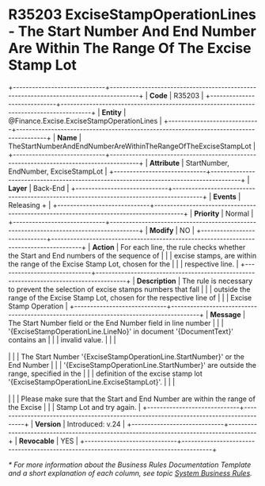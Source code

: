 ﻿---
erp.type: business-rule
erp.entity: Finance.Excise.ExciseStampOperationLines
---

# R35203 ExciseStampOperationLines - The Start Number And End Number Are Within The Range Of The Excise Stamp Lot
+-----------------------------+---------------------------------------------------------------------------------------+
| **Code**                    | R35203                                                                                |
+-----------------------------+---------------------------------------------------------------------------------------+
| **Entity**                  | @Finance.Excise.ExciseStampOperationLines                                             |
+-----------------------------+---------------------------------------------------------------------------------------+
| **Name**                    | TheStartNumberAndEndNumberAreWithinTheRangeOfTheExciseStampLot                        |
+-----------------------------+---------------------------------------------------------------------------------------+
| **Attribute**               | StartNumber, EndNumber, ExciseStampLot                                                | 
+-----------------------------+---------------------------------------------------------------------------------------+
| **Layer**                   | Back-End                                                                              |
+-----------------------------+---------------------------------------------------------------------------------------+
| **Events**                  | Releasing +                                                                           |
+-----------------------------+---------------------------------------------------------------------------------------+
| **Priority**                | Normal                                                                                |
+-----------------------------+---------------------------------------------------------------------------------------+
| **Modify**                  | NO                                                                                    |
+-----------------------------+---------------------------------------------------------------------------------------+
| **Action**                  | For each line, the rule checks whether the Start and End numbers of the sequence of   |
|                             | excise stamps, are within the range of the Excise Stamp Lot, chosen for the           |
|                             | respective line.                                                                      |
+-----------------------------+---------------------------------------------------------------------------------------+
| **Description**             | The rule is necessary to prevent the selection of excise stamps numbers that fall     |
|                             | outside the range of the Excise Stamp Lot, chosen for the respective line of          | 
|                             | Excise Stamp Operation                                                                |
+-----------------------------+---------------------------------------------------------------------------------------+
| **Message**                 | The Start Number field or the End Number field in line number                         |
|                             | '{ExciseStampOperationLine.LineNo}' in document '{DocumentText}' contains an          |
|                             |  invalid value.                                                                       |
|                             | <br/><br/>                                                                            |
|                             | The Start Number '{ExciseStampOperationLine.StartNumber}' or the End Number           |
|                             | '{ExciseStampOperationLine.StartNumber}' are outside the range, specified in the      |
|                             | definition of the excise stamp lot '{ExciseStampOperationLine.ExciseStampLot}'.       |
|                             | <br/><br/>                                                                            |
|                             | Please make sure that the Start and End Number are within the range of the  Excise    |
|                             | Stamp Lot and try again.                                                              |
+-----------------------------+---------------------------------------------------------------------------------------+
| **Version**                 | Introduced: v.24                                                                      |
+-----------------------------+---------------------------------------------------------------------------------------+
| **Revocable**               | YES                                                                                   |
+-----------------------------+---------------------------------------------------------------------------------------+

*\* For more information about the Business Rules Documentation Template and a short explanation of each column, see
topic [System Business Rules](../templates/template-description-system-business-rules.md).*
